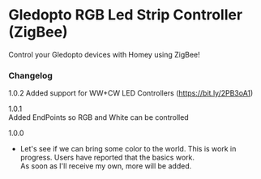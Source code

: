 # Gledopto RGB Led Strip Controller (ZigBee)  
    
Control your Gledopto devices with Homey using ZigBee!   
   
### Changelog   

1.0.2 
Added support for WW+CW LED Controllers (https://bit.ly/2PB3oA1)

1.0.1   
Added EndPoints so RGB and White can be controlled
     
1.0.0  
- Let's see if we can bring some color to the world. 
This is work in progress. Users have reported that the basics work.   
As soon as I'll receive my own, more will be added.


